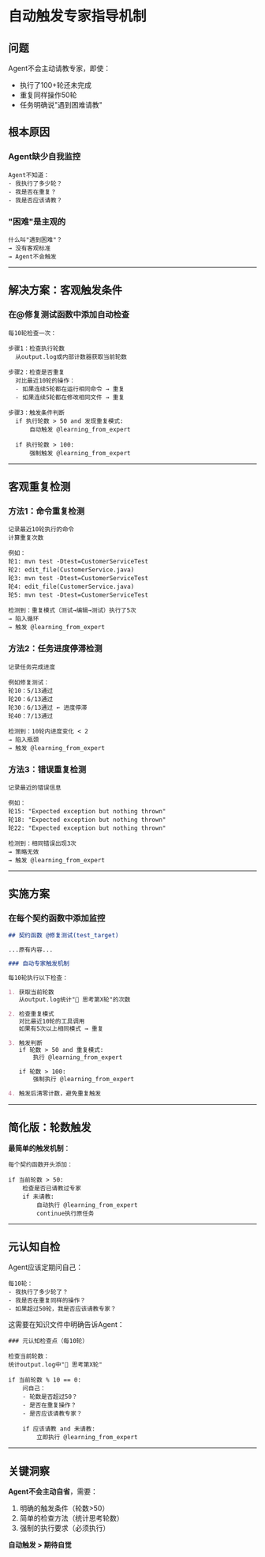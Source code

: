 # 自动触发专家指导机制

## 问题

Agent不会主动请教专家，即使：
- 执行了100+轮还未完成
- 重复同样操作50轮
- 任务明确说"遇到困难请教"

## 根本原因

### Agent缺少自我监控
```
Agent不知道：
- 我执行了多少轮？
- 我是否在重复？
- 我是否应该请教？
```

### "困难"是主观的
```
什么叫"遇到困难"？
→ 没有客观标准
→ Agent不会触发
```

---

## 解决方案：客观触发条件

### 在@修复测试函数中添加自动检查

```
每10轮检查一次：

步骤1：检查执行轮数
  从output.log或内部计数器获取当前轮数

步骤2：检查是否重复
  对比最近10轮的操作：
  - 如果连续5轮都在运行相同命令 → 重复
  - 如果连续5轮都在修改相同文件 → 重复

步骤3：触发条件判断
  if 执行轮数 > 50 and 发现重复模式:
      自动触发 @learning_from_expert

  if 执行轮数 > 100:
      强制触发 @learning_from_expert
```

---

## 客观重复检测

### 方法1：命令重复检测
```
记录最近10轮执行的命令
计算重复次数

例如：
轮1: mvn test -Dtest=CustomerServiceTest
轮2: edit_file(CustomerService.java)
轮3: mvn test -Dtest=CustomerServiceTest
轮4: edit_file(CustomerService.java)
轮5: mvn test -Dtest=CustomerServiceTest

检测到：重复模式（测试→编辑→测试）执行了5次
→ 陷入循环
→ 触发 @learning_from_expert
```

### 方法2：任务进度停滞检测
```
记录任务完成进度

例如修复测试：
轮10：5/13通过
轮20：6/13通过
轮30：6/13通过 ← 进度停滞
轮40：7/13通过

检测到：10轮内进度变化 < 2
→ 陷入瓶颈
→ 触发 @learning_from_expert
```

### 方法3：错误重复检测
```
记录最近的错误信息

例如：
轮15: "Expected exception but nothing thrown"
轮18: "Expected exception but nothing thrown"
轮22: "Expected exception but nothing thrown"

检测到：相同错误出现3次
→ 策略无效
→ 触发 @learning_from_expert
```

---

## 实施方案

### 在每个契约函数中添加监控

```markdown
## 契约函数 @修复测试(test_target)

...原有内容...

### 自动专家触发机制

每10轮执行以下检查：

1. 获取当前轮数
   从output.log统计"🤔 思考第X轮"的次数

2. 检查重复模式
   对比最近10轮的工具调用
   如果有5次以上相同模式 → 重复

3. 触发判断
   if 轮数 > 50 and 重复模式:
       执行 @learning_from_expert

   if 轮数 > 100:
       强制执行 @learning_from_expert

4. 触发后清零计数，避免重复触发
```

---

## 简化版：轮数触发

**最简单的触发机制**：

```
每个契约函数开头添加：

if 当前轮数 > 50:
    检查是否已请教过专家
    if 未请教:
        自动执行 @learning_from_expert
        continue执行原任务
```

---

## 元认知自检

Agent应该定期问自己：
```
每10轮：
- 我执行了多少轮了？
- 我是否在重复同样的操作？
- 如果超过50轮，我是否应该请教专家？
```

这需要在知识文件中明确告诉Agent：
```
### 元认知检查点（每10轮）

检查当前轮数：
统计output.log中"🤔 思考第X轮"

if 当前轮数 % 10 == 0:
    问自己：
    - 轮数是否超过50？
    - 是否在重复操作？
    - 是否应该请教专家？

    if 应该请教 and 未请教:
        立即执行 @learning_from_expert
```

---

## 关键洞察

**Agent不会主动自省**，需要：
1. 明确的触发条件（轮数>50）
2. 简单的检查方法（统计思考轮数）
3. 强制的执行要求（必须执行）

**自动触发 > 期待自觉**
